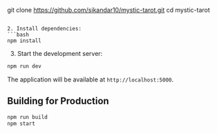 git clone https://github.com/sikandar10/mystic-tarot.git
cd mystic-tarot
```

2. Install dependencies:
```bash
npm install
```

3. Start the development server:
```bash
npm run dev
```

The application will be available at `http://localhost:5000`.

## Building for Production

```bash
npm run build
npm start
